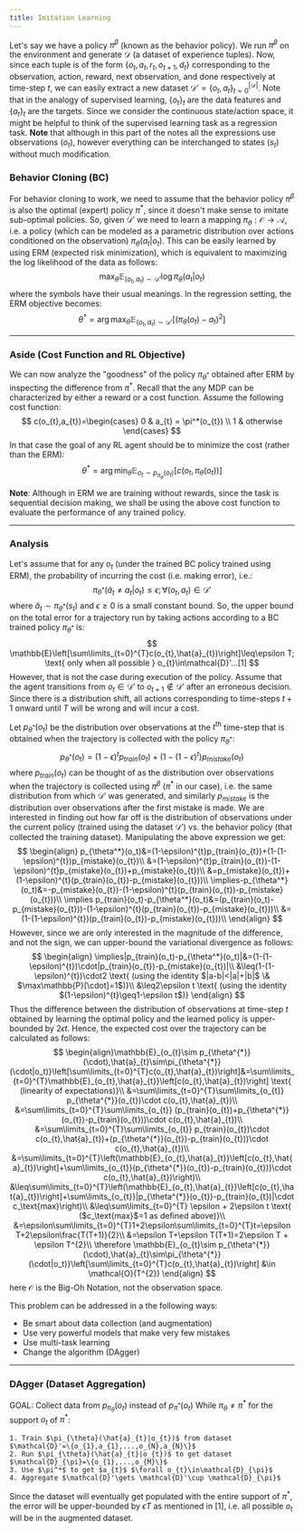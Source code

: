 ```yaml
---
title: Imitation Learning
---
```


Let's say we have a policy $\pi^\beta$ (known as the behavior policy). We run $\pi^\beta$ on the environment and generate $\mathcal{D}$ (a dataset of experience tuples). Now, since each tuple is of the form $\{o_t,a_t,r_t,o_{t+1},d_t\}$ corresponding to the observation, action, reward, next observation, and done respectively at time-step $t$, we can easily extract a new dataset $\mathcal{D}'=\{o_t,a_t\}_{t=0}^{|\mathcal{D}|}$. Note that in the analogy of supervised learning, $\{o_t\}_t$ are the data features and $\{a_t\}_t$ are the targets. Since we consider the continuous state/action space, it might be helpful to think of the supervised learning task as a regression task.
**Note** that although in this part of the notes all the expressions use observations ($o_t$), however everything can be interchanged to states ($s_{t}$) without much modification.

### Behavior Cloning (BC)

For behavior cloning to work, we need to assume that the behavior policy $\pi^\beta$ is also the optimal (expert) policy $\pi^*$, since it doesn't make sense to imitate sub-optimal policies. So, given $\mathcal{D}'$ we need to learn a mapping $\pi_\theta:\mathcal{O}\to\mathcal{A}$, i.e. a policy (which can be modeled as a parametric distribution over actions conditioned on the observation) $\pi_\theta(a_t|o_t)$. This can be easily learned by using ERM (expected risk minimization), which is equivalent to maximizing the log likelihood of the data as follows:
$$
\max_\theta\mathbb{E}_{(o_t,a_t)\sim\mathcal{D}'}\log\pi_\theta(a_t|o_t)
$$
where the symbols have their usual meanings. In the regression setting, the ERM objective becomes:
$$
\theta^*=\arg\max_\theta\mathbb{E}_{(o_t,a_t)\sim\mathcal{D}'}[(\pi_\theta(o_t)-a_t)^2]
$$

---

### Aside (Cost Function and RL Objective)

We can now analyze the "goodness" of the policy $\pi_{\theta^*}$ obtained after ERM by inspecting the difference from $\pi^*$. Recall that the any MDP can be characterized by either a reward or a cost function. Assume the following cost function:
$$
c(o_{t},a_{t})=\begin{cases} 0 & a_{t} = \pi^*(o_{t}) \\ 1 & otherwise \end{cases}
$$
In that case the goal of any RL agent should be to minimize the cost (rather than the ERM):
$$
\theta^*=\arg\min_{\theta}\mathbb{E}_{o_{t}\sim p_{\pi_{\theta}}(o_t)}[c(o_{t},\pi_{\theta}(o_{t}))]
$$

**Note**: Although in ERM we are training without rewards, since the task is sequential decision making, we shall be using the above cost function to evaluate the performance of any trained policy.

---

### Analysis

Let's assume that for any $o_t$ (under the trained BC policy trained using ERM), the probability of incurring the cost (i.e. making error), i.e.:
$$
\pi_{\theta^{*}}(\hat{a}_{t}\neq a_{t}|o_t)\leq\epsilon;\forall{(o_{t},a_{t})\in\mathcal{D}'}
$$
where $\hat{a}_{t}\sim\pi_{\theta^{*}}(s_{t})$ and $\epsilon\geq0$ is a small constant bound. So, the upper bound on the total error for a trajectory run by taking actions according to a BC trained policy $\pi_{\theta^*}$ is:
$$
\mathbb{E}\left[\sum\limits_{t=0}^{T}c(o_{t},\hat{a}_{t})\right]\leq\epsilon T; \text{ only when all possible } o_{t}\in\mathcal{D}'...[1]
$$
However, that is not the case during execution of the policy. Assume that the agent transitions from $o_t\in\mathcal{D}'$ to $o_{t+1}\notin \mathcal{D}'$ after an erroneous decision. Since there is a distribution shift, all actions corresponding to time-steps $t+1$ onward until $T$ will be wrong and will incur a cost.

Let $p_{\theta^*}(o_t)$ be the distribution over observations at the $t^\text{th}$ time-step that is obtained when the trajectory is collected with the policy $\pi_{\theta^*}$:
$$
p_{\theta^*}(o_t)=(1-\epsilon)^{t}p_{train}(o_{t})+(1-(1-\epsilon)^{t})p_{mistake}(o_{t})
$$
where $p_{train}(o_t)$ can be thought of as the distribution over observations when the trajectory is collected using $\pi^\beta$ ($\pi^*$ in our case), i.e. the same distribution from which $\mathcal{D}'$ was generated, and similarly $p_{mistake}$ is the distribution over observations after the first mistake is made. We are interested in finding out how far off is the distribution of observations under the current policy (trained using the dataset $\mathcal{D}'$) vs. the behavior policy (that collected the training dataset). Manipulating the above expression we get:
$$
\begin{align}
p_{\theta^*}(o_t)&=(1-\epsilon)^{t}p_{train}(o_{t})+(1-(1-\epsilon)^{t})p_{mistake}(o_{t})\\
&=(1-\epsilon)^{t}p_{train}(o_{t})-(1-\epsilon)^{t}p_{mistake}(o_{t})+p_{mistake}(o_{t})\\
&=p_{mistake}(o_{t})+(1-\epsilon)^{t}(p_{train}(o_{t})-p_{mistake}(o_{t}))\\
\implies-p_{\theta^*}(o_t)&=-p_{mistake}(o_{t})-(1-\epsilon)^{t}(p_{train}(o_{t})-p_{mistake}(o_{t}))\\
\implies p_{train}(o_t)-p_{\theta^*}(o_t)&=(p_{train}(o_t)-p_{mistake}(o_{t}))-(1-\epsilon)^{t}(p_{train}(o_{t})-p_{mistake}(o_{t}))\\
&=(1-(1-\epsilon)^{t})(p_{train}(o_{t})-p_{mistake}(o_{t}))\\
\end{align}
$$
However, since we are only interested in the magnitude of the difference, and not the sign, we can upper-bound the variational divergence as follows:
$$
\begin{align}
\implies|p_{train}(o_t)-p_{\theta^*}(o_t)|&=(1-(1-\epsilon)^{t})\cdot|p_{train}(o_{t})-p_{mistake}(o_{t})|\\
&\leq(1-(1-\epsilon)^{t})\cdot2 \text{ (using the identity $|a-b|<|a|+|b|$ \& $\max\mathbb{P}[\cdot]=1$)}\\
&\leq2\epsilon t \text{ (using the identity $(1-\epsilon)^{t}\geq1-\epsilon t$)}
\end{align}
$$
Thus the difference between the distribution of observations at time-step $t$ obtained by learning the optimal policy and the learned policy is upper-bounded by $2\epsilon t$. Hence, the expected cost over the trajectory can be calculated as follows:
$$
\begin{align}\mathbb{E}_{o_{t}\sim p_{\theta^{*}}(\cdot),\hat{a}_{t}\sim\pi_{\theta^{*}}(\cdot|o_t)}\left[\sum\limits_{t=0}^{T}c(o_{t},\hat{a}_{t})\right]&=\sum\limits_{t=0}^{T}\mathbb{E}_{o_{t},\hat{a}_{t}}\left[c(o_{t},\hat{a}_{t})\right] \text{ (linearity of expectations)}\\
&=\sum\limits_{t=0}^{T}\sum\limits_{o_{t}} p_{\theta^{*}}(o_{t})\cdot c(o_{t},\hat{a}_{t})\\
&=\sum\limits_{t=0}^{T}\sum\limits_{o_{t}} (p_{train}(o_{t})+p_{\theta^{*}}(o_{t})-p_{train}(o_{t}))\cdot c(o_{t},\hat{a}_{t})\\
&=\sum\limits_{t=0}^{T}\sum\limits_{o_{t}} p_{train}(o_{t})\cdot c(o_{t},\hat{a}_{t})+(p_{\theta^{*}}(o_{t})-p_{train}(o_{t}))\cdot c(o_{t},\hat{a}_{t})\\
&=\sum\limits_{t=0}^{T}\left(\mathbb{E}_{o_{t},\hat{a}_{t}}\left[c(o_{t},\hat{a}_{t})\right]+\sum\limits_{o_{t}}(p_{\theta^{*}}(o_{t})-p_{train}(o_{t}))\cdot c(o_{t},\hat{a}_{t})\right)\\
&\leq\sum\limits_{t=0}^{T}\left(\mathbb{E}_{o_{t},\hat{a}_{t}}\left[c(o_{t},\hat{a}_{t})\right]+\sum\limits_{o_{t}}|p_{\theta^{*}}(o_{t})-p_{train}(o_{t})|\cdot c_\text{max}\right)\\
&\leq\sum\limits_{t=0}^{T} \epsilon + 2\epsilon t \text{ ($c_\text{max}$=1 as defined above)}\\
&=\epsilon\sum\limits_{t=0}^{T}1+2\epsilon\sum\limits_{t=0}^{T}t=\epsilon T+2\epsilon\frac{T(T+1)}{2}\\
&=\epsilon T+\epsilon T(T+1)=2\epsilon T + \epsilon T^{2}\\
\therefore \mathbb{E}_{o_{t}\sim p_{\theta^{*}}(\cdot),\hat{a}_{t}\sim\pi_{\theta^{*}}(\cdot|o_t)}\left[\sum\limits_{t=0}^{T}c(o_{t},\hat{a}_{t})\right] &\in \mathcal{O}(T^{2})
\end{align}
$$
here $\mathcal{O}$ is the Big-Oh Notation, not the observation space.

This problem can be addressed in a the following ways:

- Be smart about data collection (and augmentation)
- Use very powerful models that make very few mistakes
- Use multi-task learning
- Change the algorithm (DAgger)

---

### DAgger (Dataset Aggregation)

GOAL: Collect data from $p_{\pi_{\theta}}(o_t)$ instead of $p_{\pi^*}(o_t)$
While $\pi_{\theta}\neq\pi^*$ for the support $o_t$ of $\pi^*$:

    1. Train $\pi_{\theta}(\hat{a}_{t}|o_{t})$ from dataset $\mathcal{D}'=\{o_{1},a_{1},...,o_{N},a_{N}\}$
    2. Run $\pi_{\theta}(\hat{a}_{t}|o_{t})$ to get dataset $\mathcal{D}_{\pi}=\{o_{1},...,o_{M}\}$
    3. Use $\pi^*$ to get $a_{t}$ $\forall o_{t}\in\mathcal{D}_{\pi}$
    4. Aggregate $\mathcal{D}'\gets \mathcal{D}'\cup \mathcal{D}_{\pi}$

Since the dataset will eventually get populated with the entire support of $\pi^*$, the error will be upper-bounded by $\epsilon T$ as mentioned in $[1]$, i.e. all possible $o_{t}$ will be in the augmented dataset.
